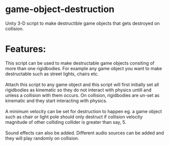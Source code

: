 # game-object-destruction
Unity 3-D script to make destructible game objects that gets destroyed on collision.

# Features:
This script can be used to make destructable game objects consiting of more than one rigidbodies. For example any game object you want to make destructable such as street lights, chairs etc. <br><br>
Attach this script to any game object and this script will first initially set all rigidbodies as kinematic so they do not interact with physics untill and unless a collision with them occurs. On collision, rigidbodies are un-set as kinematic and they start interacting with physics. <br><br>
A minimum velocity can be set for destruction to happen eg. a game object such as chair or light pole should only destruct if collision velocity magnitude of other colliding collider is greater than say, 5.
<br><br>
Sound effects can also be added. Different audio sources can be added and they will play randomly on collision.
